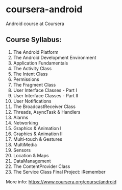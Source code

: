 coursera-android
================

Android course at Coursera


Course Syllabus:
----------------
1. The Android Platform
2. The Android Development Environment
3. Application Fundamentals
4. The Activity Class
5. The Intent Class
6. Permissions
7. The Fragment Class
8. User Interface Classes - Part I
9. User Interface Classes - Part II
10. User Notifications
11. The BroadcastReceiver Class
12. Threads, AsyncTask & Handlers
13. Alarms
14. Networking
15. Graphics & Animation I
16. Graphics & Animation II
17. Multi-touch & Gestures
18. MultiMedia
19. Sensors
20. Location & Maps
21. DataManagement
22. The ContentProvider Class
23. The Service Class
Final Project: iRemember

More info: https://www.coursera.org/course/android

